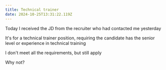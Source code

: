 ```yaml
---
title: Technical trainer
date: 2024-10-25T13:31:22.119Z
---
```


Today I received the JD from the recruiter who had contacted me yesterday

It's for a technical trainer position, requiring the candidate has the senior level or experience in technical training

I don't meet all the requirements, but still apply

Why not?
